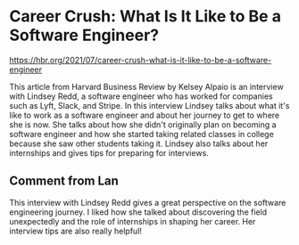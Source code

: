# Career Crush: What Is It Like to Be a Software Engineer?
https://hbr.org/2021/07/career-crush-what-is-it-like-to-be-a-software-engineer

This article from Harvard Business Review by Kelsey Alpaio is an interview with Lindsey Redd, a software engineer who has worked for companies such as Lyft, Slack, and Stripe. In this interview Lindsey talks about what it's like to work as a software engineer and about her journey to get to where she is now. She talks about how she didn't originally plan on becoming a software engineer and how she started taking related classes in college because she saw other students taking it. Lindsey also talks about her internships and gives tips for preparing for interviews.

## Comment from Lan ##
This interview with Lindsey Redd gives a great perspective on the software engineering journey. I liked how she talked about discovering the field unexpectedly and the role of internships in shaping her career. Her interview tips are also really helpful!
